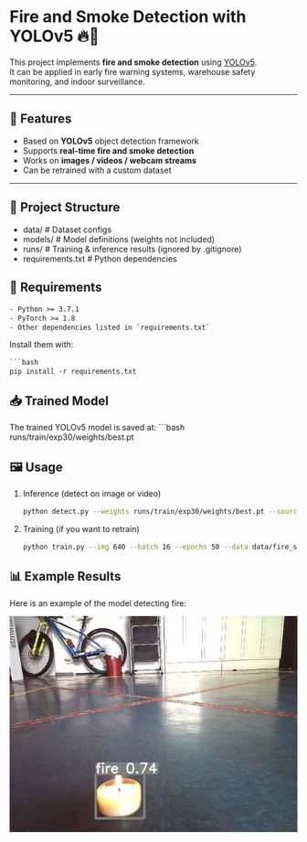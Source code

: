 # Fire and Smoke Detection with YOLOv5 🔥💨

This project implements **fire and smoke detection** using [YOLOv5](https://github.com/ultralytics/yolov5).  
It can be applied in early fire warning systems, warehouse safety monitoring, and indoor surveillance.  

---

## 🚀 Features
- Based on **YOLOv5** object detection framework  
- Supports **real-time fire and smoke detection**  
- Works on **images / videos / webcam streams**  
- Can be retrained with a custom dataset  

---

## 📂 Project Structure
 
  - data/ # Dataset configs
  - models/ # Model definitions (weights not included)
  - runs/ # Training & inference results (ignored by .gitignore)
  - requirements.txt # Python dependencies
  

## 🔧 Requirements
    - Python >= 3.7.1  
    - PyTorch >= 1.8  
    - Other dependencies listed in `requirements.txt`  

  Install them with:  
  
    ```bash
    pip install -r requirements.txt

## 📥 Trained Model

  The trained YOLOv5 model is saved at:
    ```bash
    runs/train/exp30/weights/best.pt

## 🖼️ Usage
1. Inference (detect on image or video)
    ```bash
    python detect.py --weights runs/train/exp30/weights/best.pt --source 0
2. Training (if you want to retrain)
    ```bash 
    python train.py --img 640 --batch 16 --epochs 50 --data data/fire_smoke.yaml --weights yolov5s.pt --device 0
## 📊 Example Results
Here is an example of the model detecting fire:

![Fire detection result](9ac9a3a5968da4dd92d02effe8819694.jpg)
